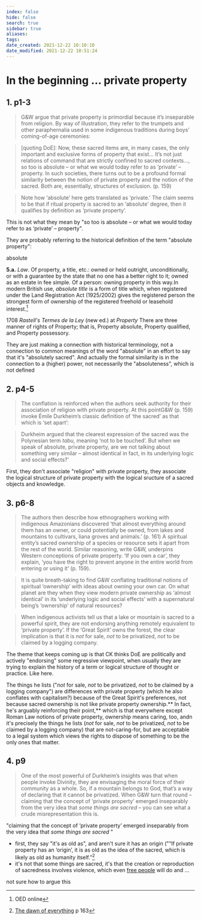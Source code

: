 ```yaml
---
index: false
hide: false
search: true
sidebar: true
aliases:
tags:
date_created: 2021-12-22 10:10:10
date_modified: 2021-12-22 10:51:24
---
```


# In the beginning … private property

## 1. p1-3

> G&W argue that private property is primordial because it’s inseparable from religion. By way of illustration, they refer to the trumpets and other paraphernalia used in some indigenous traditions during boys’ coming-of-age ceremonies:

> [quoting DoE]: Now, these sacred items are, in many cases, the only important and exclusive forms of property that exist… It’s not just relations of command that are strictly confined to sacred contexts…, so too is absolute – or what we would today refer to as ‘private’ – property. In such societies, there turns out to be a profound formal similarity between the notion of private property and the notion of the sacred. Both are, essentially, structures of exclusion. (p. 159)

> Note how ‘absolute’ here gets translated as ‘private.’ The claim seems to be that if ritual property is sacred to an ‘absolute’ degree, then it qualifies by definition as ‘private property’.

This is not what they mean by "so too is absolute – or what we would today refer to as ‘private’ – property".

They are probably referring to the historical definition of the term "absolute property":

absolute

**5.a.** _Law_. Of property, a title, etc.: owned or held outright, unconditionally, or with a guarantee by the state that no one has a better right to it; owned as an estate in fee simple. Of a person: owning property in this way.In modern British use, _absolute title_ is a form of title which, when registered under the Land Registration Act (1925/2002) gives the registered person the strongest form of ownership of the registered freehold or leasehold interest.[^1]

1708 _Rastell's Termes de la Ley_ (new ed.) at _Property_ There are three manner of rights of Property; that is, Property absolute, Property qualified, and Property possessory.

They are just making a connection with historical terminology, not a connection to common meanings of the word "absolute" in an effort to say that it's "absolutely sacred". And actually the formal similarity is in the connection to a (higher) power, not necessarily the "absoluteness", which is not defined

## 2. p4-5

> The conflation is reinforced when the authors seek authority for their association of religion with private property. At this pointG&W (p. 159) invoke Émile Durkheim’s classic definition of ‘the sacred’ as that which is ‘set apart’:

> Durkheim argued that the clearest expression of the sacred was the Polynesian term _tabu,_ meaning ‘not to be touched’. But when we speak of absolute, private property, are we not talking about something very similar – almost identical in fact, in its underlying logic and social effects?’

First, they don't associate "religion" with private property, they associate the logical structure of private property with the logical sructure of a sacred objects and knowledge.

## 3. p6-8

> The authors then describe how ethnographers working with indigenous Amazonians discovered ‘that almost everything around them has an owner, or could potentially be owned, from lakes and mountains to cultivars, liana groves and animals.’ (p. 161) A spiritual entity’s sacred ownership of a species or resource sets it apart from the rest of the world. Similar reasoning, write G&W, underpins Western conceptions of private property. ‘If you own a car’, they explain, ‘you have the right to prevent anyone in the entire world from entering or using it’ (p. 159).

> It is quite breath-taking to find G&W conflating traditional notions of spiritual ‘ownership’ with ideas about owning your own car. On what planet are they when they view modern private ownership as ‘almost identical’ in its ‘underlying logic and social effects’ with a supernatural being’s ‘ownership’ of natural resources?

> When indigenous activists tell us that a lake or mountain is sacred to a powerful spirit, they are not endorsing anything remotely equivalent to ‘private property’. If the ‘Great Spirit’ owns the forest, the clear implication is that it is _not_ for sale, _not_ to be privatized, _not_ to be claimed by a logging company.

The theme that keeps coming up is that CK thinks DoE are politically and actively "endorsing" some regressive viewpoint, when usually they are trying to explain the history of a term or logical structure of thought or practice. Like here.

The things he lists ("_not_ for sale, _not_ to be privatized, _not_ to be claimed by a logging company") are differences with private property (which he also conflates with capitalism?) because of the Great Spirit's preferences, not because sacred ownership is not like private property ownership.** In fact, he's arguably reinforcing their point,** which is that everywhere except Roman Law notions of private property, ownership means caring, too, andn it's precisely the things he lists (_not_ for sale, _not_ to be privatized, _not_ to be claimed by a logging company) that are not-caring-for, but are acceptable to a legal system which views the rights to dispose of something to be the only ones that matter.

## 4. p9

> One of the most powerful of Durkheim’s insights was that when people invoke Divinity, they are envisaging the moral force of their community as a whole. So, if a mountain belongs to God, that’s a way of declaring that it cannot be privatized. When G&W turn that round – claiming that the concept of ‘private property’ emerged inseparably from the very idea that _some things are sacred_ – you can see what a crude misrepresentation this is.

"claiming that the concept of ‘private property’ emerged inseparably from the very idea that _some things are sacred_ "
- first, they say "it's as old as", and aren't sure it has an origin ("“If private property has an ‘origin’, it is as old as the idea of the sacred, which is likely as old as humanity itself.”[^2]
- it's not that some things are sacred, it's that the creation or reproduction of sacredness involves violence, which even [free people](free_societies.md.md) will do and ...

not sure how to argue this






[^1]: OED online
[^2]: [The dawn of everything](dawn_of_everything_graeber_wengrow.md) p 163